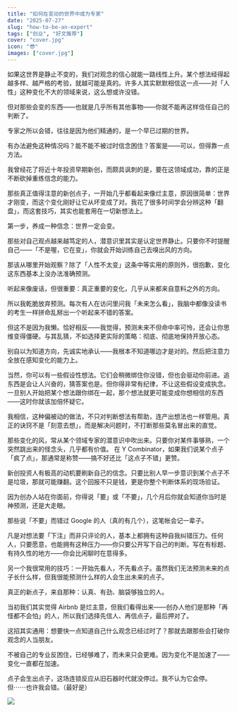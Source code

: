 ```yaml
---
title: "如何在变动的世界中成为专家"
date: "2025-07-27"
slug: "how-to-be-an-expert"
tags: ["创业", "好文推荐"]
cover: "cover.jpg"
icon: "😎"
images: ["cover.jpg"]
---
```

如果这世界是静止不变的，我们对观念的信心就能一路线性上升。某个想法经得起越多样、越严格的考验，就越可能是真的。许多人其实默默相信这一点——对「人性」这种变化不大的领域来说，这么想或许没错。



但对那些会变的东西——也就是几乎所有其他事物——你就不能再这样信任自己的判断了。



专家之所以会错，往往是因为他们精通的，是一个早已过期的世界。



有办法避免这种情况吗？能不能不被过时信念困住？答案是——可以，但得靠一点方法。



我曾经花了将近十年投资早期新创，而颇具讽刺的是，要在这领域成功，靠的正是不断砍掉重练信念的能力。



那些真正值得注意的新创点子，一开始几乎都看起来像烂主意，原因很简单：世界才刚变，而这个变化刚好让它从坏变成了对。我花了很多时间学会分辨这种「翻盘」，而这套技巧，其实也能套用在一切新想法上。



第一步，养成一种信念：世界一定会变。



那些对自己观点越来越笃定的人，潜意识里其实是认定世界静止。只要你不时提醒自己——「不是喔，它在变」，你就会开始训练自己去嗅出风的方向。



那该从哪里开始观察？除了「人性不太变」这条中等实用的原则外，很抱歉，变化这东西基本上没办法准确预测。



听起来像废话，但很重要：真正重要的变化，几乎从来都来自意料之外的方向。



所以我乾脆放弃预测。每次有人在访问里问我「未来怎么看」，我脑中都像没读书的考生一样拼命乱掰出一个听起来不错的答案。



但这不是因为我懒。恰好相反——我觉得，预测未来不但命中率可怜，还会让你思维变得僵硬。与其乱猜，不如选择更实际的策略：彻底、彻底地保持开放心态。



别自以为知道方向，先诚实地承认——我根本不知道哪边才是对的。然后把注意力全放在感知变化的能力上。



当然，你可以有一些假设性想法。它们会稍微绑住你没错，但也会驱动你前进。追东西是会让人兴奋的，猜答案也是。但你得非常有纪律，不让这些假设变成执念。
一旦别人开始把某个想法跟你绑在一起，那个想法就更可能变成你想相信的东西——这时你就该加倍怀疑它。



我相信，这种偏被动的做法，不只对判断想法有帮助，连产出想法也一样管用。真正的诀窍不是「刻意去想」，而是解决问题时，不打断那些莫名冒出来的直觉。



那些变化的风，常从某个领域专家的潜意识中吹出来。只要你对某件事够熟，一个突然跳出来的怪念头，几乎都有价值。
在 Y Combinator，如果我们说某个点子「疯了点」，那通常是称赞——搞不好还比「这点子不错」更赞。



新创投资人有极高的动机要刷新自己的信念。只要比别人早一步意识到某个点子不是垃圾，那就可能赚翻。这个回报不只是钱，更是你整个判断体系的现场验证。



因为创办人站在你面前，你得说「要」或「不要」，几个月后你就会知道你当时是神预测，还是大走眼。



那些说「不要」而错过 Google 的人（真的有几个），这笔帐会记一辈子。



凡是对想法要「下注」而非只评论的人，基本上都拥有这种自我纠错压力。任何人，只要愿意，也能拥有这种压力——你只要公开写下自己的判断。写在有标题、有持久性的地方——你会比闲聊时在意得多。



另一个我很常用的技巧：一开始先看人，不先看点子。虽然我们无法预测未来的点子长什么样，但我很能预测什么样的人会生出未来的点子。



真正的新点子，来自那种：认真、有劲、脑袋够独立的人。



当初我们其实觉得 Airbnb 是烂主意，但我们看得出来——创办人他们是那种「再怪都不会怕」的人，所以我们选择先信人、再信点子，最后押对了。



这招其实通用：想要快一点知道自己什么观念已经过时了？那就去跟那些会打破你观念的人当朋友。



不被自己的专业反困住，已经够难了，而未来只会更难。因为变化不是加速了——变化一直都在加速。



点子会生出点子，这场连锁反应从旧石器时代就没停过。我不认为它会停。
但⋯⋯也许我会错。（最好是）




![](https://prod-files-secure.s3.us-west-2.amazonaws.com/112d0858-5090-4d34-a606-b75eb8d65fd2/46476355-9cf3-4e99-9b7a-3531bc426380/1000202064.png?X-Amz-Algorithm=AWS4-HMAC-SHA256&X-Amz-Content-Sha256=UNSIGNED-PAYLOAD&X-Amz-Credential=ASIAZI2LB466WCDVWMUU%2F20250914%2Fus-west-2%2Fs3%2Faws4_request&X-Amz-Date=20250914T172715Z&X-Amz-Expires=3600&X-Amz-Security-Token=IQoJb3JpZ2luX2VjEOX%2F%2F%2F%2F%2F%2F%2F%2F%2F%2FwEaCXVzLXdlc3QtMiJGMEQCIC%2F7nISWmMpx4%2FDFgaQLiTCiyFu2Ou%2F0cnTKbv%2FedLy2AiBeYEGprfa20anxeD%2FkwCxEUq4qdJLBdCTYdwBPZRAMmir%2FAwheEAAaDDYzNzQyMzE4MzgwNSIMaUSY5KHQgMrJz%2BQpKtwDPVfMWG6QlrLOJf3hIREW%2FprzOstU02D1C9wEtzu47gQ0IXyVTvaSWmxT2AUeUMstdDpQ3x%2Fk1RQiBHG8Jua3m1ZYmC1ykDql4wx5hk30fLW28kGJsvc1ikzymWKpCPJtEeyFpyg%2Bq4iFJG1vWc%2BSDKmoycxUBFZXKFasfO7UHQx0APoct6DTL4yL8C66QhDoIxoweVLvq%2FUveml6V5%2FOtMsnNvT4JhHx%2BUyYyDT%2B1KVWIzhQWphTdTUgvvBTKEcJlj2OC5P7AHeV4LwHgzK6KchaiCHM%2FJhqgY2isBWj4SvkI%2F%2BnrjmbPGoyIivZ%2FETkE9holiizjv1l0jg0kh4tIfwjrMsTavthuBI8JMB43oIxL6U9KpJriJzxKP0BCLnyhJZh6CSaOwDqxm1eE5pCkvp%2BiY7CcUu9ji67ou8mk0tYpGA1V4agt1umOLyGry8SG4v1MHcroBPG%2BVJaBdeAHI9anR561TwFT6Q4fqPSaT8pbbQ%2B3G%2F7VszaVJNm5j2blRseqnJ4%2F2FNZWrXjitcXaBHxbSUDbnIs3BCGOIqNkOd6dRqAF5UIu3YhXefJqyTU26BKE6KBhZyIPCXy0mxlxKpBeJIPDldigEF8Kqc46SiUOOSoIB06l%2BXbC0whfSaxgY6pgGMRkkHN3Ulha839YTnCMKbD1wfn9OhOHurD3EL6rCipaOITHxSfCgVQQsMSyHAyo0bBtsFyi9vNbE42eAMOBvJYK7wgnVerC4eJHZeHZdCyKDHakir%2B%2BHmlhZYIrIo7nWDBOo0GrcnkqW1c4kIzAaCmU9iIuHjfkebZtfuVzPJQ0j9msFRi6GyRfX%2FqI%2FGGdCacDTI4NIgMZGc1igcUUdIsOrzSX1o&X-Amz-Signature=169b47f806f473f76386c0ac29bfe48cd7ff324098c2a39265ee411ffd5850c5&X-Amz-SignedHeaders=host&x-amz-checksum-mode=ENABLED&x-id=GetObject)

